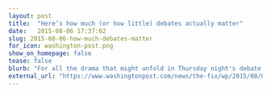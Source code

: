 ```yaml
---
layout: post
title:  "Here’s how much (or how little) debates actually matter"
date:   2015-08-06 17:37:02
slug: 2015-08-06-how-much-debates-matter
for_icon: washington-post.png
show_on_homepage: false
tease: false
blurb: "For all the drama that might unfold in Thursday night's debate, history tells us that it's unlikely to have a huge impact on the polls — though it could matter for a candidate or two."
external_url: "https://www.washingtonpost.com/news/the-fix/wp/2015/08/06/heres-how-much-or-how-little-debates-actually-matter-in-7-cool-charts/"
---
```


